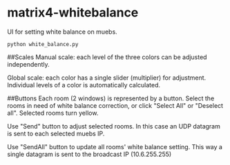 # matrix4-whitebalance
UI for setting white balance on muebs.

```
python white_balance.py
```

##Scales
Manual scale: each level of the three colors can be adjusted independently.

Global scale: each color has a single slider (multiplier) for adjustment. Individual levels of a color is automatically calculated.

##Buttons
Each room (2 windows) is represented by a button. Select the rooms in need of white balance correction, or click "Select All" or "Deselect all". Selected rooms turn yellow.

Use "Send" button to adjust selected rooms. In this case an UDP datagram is sent to each selected muebs IP.

Use "SendAll" button to update all rooms' white balance setting. This way a single datagram is sent to the broadcast IP (10.6.255.255)

